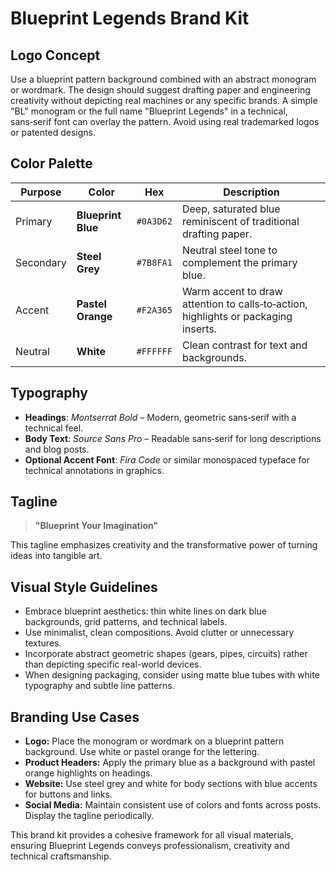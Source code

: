 # Blueprint Legends Brand Kit

## Logo Concept
Use a blueprint pattern background combined with an abstract monogram or wordmark. The design should suggest drafting paper and engineering creativity without depicting real machines or any specific brands. A simple "BL" monogram or the full name "Blueprint Legends" in a technical, sans‑serif font can overlay the pattern. Avoid using real trademarked logos or patented designs.

## Color Palette

| Purpose | Color | Hex | Description |
|---|---|---|---|
| Primary | **Blueprint Blue** | `#0A3D62` | Deep, saturated blue reminiscent of traditional drafting paper. |
| Secondary | **Steel Grey** | `#7B8FA1` | Neutral steel tone to complement the primary blue. |
| Accent | **Pastel Orange** | `#F2A365` | Warm accent to draw attention to calls‑to‑action, highlights or packaging inserts. |
| Neutral | **White** | `#FFFFFF` | Clean contrast for text and backgrounds. |

## Typography

- **Headings**: *Montserrat Bold* – Modern, geometric sans‑serif with a technical feel.  
- **Body Text**: *Source Sans Pro* – Readable sans‑serif for long descriptions and blog posts.  
- **Optional Accent Font**: *Fira Code* or similar monospaced typeface for technical annotations in graphics.

## Tagline

> **"Blueprint Your Imagination"**

This tagline emphasizes creativity and the transformative power of turning ideas into tangible art.

## Visual Style Guidelines

- Embrace blueprint aesthetics: thin white lines on dark blue backgrounds, grid patterns, and technical labels.  
- Use minimalist, clean compositions. Avoid clutter or unnecessary textures.  
- Incorporate abstract geometric shapes (gears, pipes, circuits) rather than depicting specific real-world devices.  
- When designing packaging, consider using matte blue tubes with white typography and subtle line patterns.

## Branding Use Cases

- **Logo:** Place the monogram or wordmark on a blueprint pattern background. Use white or pastel orange for the lettering.  
- **Product Headers:** Apply the primary blue as a background with pastel orange highlights on headings.  
- **Website:** Use steel grey and white for body sections with blue accents for buttons and links.  
- **Social Media:** Maintain consistent use of colors and fonts across posts. Display the tagline periodically.  

This brand kit provides a cohesive framework for all visual materials, ensuring Blueprint Legends conveys professionalism, creativity and technical craftsmanship.
